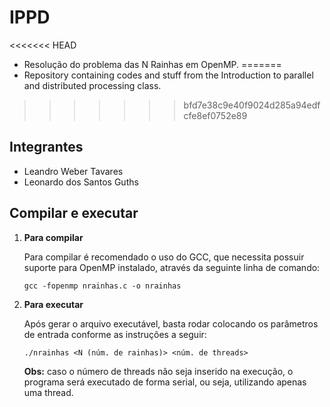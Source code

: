 # IPPD

<<<<<<< HEAD
- Resolução do problema das N Rainhas em OpenMP.
=======
- Repository containing codes and stuff from the Introduction to parallel and distributed processing class.
>>>>>>> bfd7e38c9e40f9024d285a94edfcfe8ef0752e89

## Integrantes

- Leandro Weber Tavares
- Leonardo dos Santos Guths

## Compilar e executar

1.  **Para compilar**

    Para compilar é recomendado o uso do GCC, que necessita possuir suporte para OpenMP instalado, através da seguinte linha de comando:

    ```console
    gcc -fopenmp nrainhas.c -o nrainhas
    ```

2.  **Para executar**

    Após gerar o arquivo executável, basta rodar colocando os parâmetros de entrada conforme as instruções a seguir:

    ```console
    ./nrainhas <N (núm. de rainhas)> <núm. de threads>
    ```
    **Obs:** caso o número de threads não seja inserido na execução, o programa será executado de forma serial, ou seja, utilizando apenas uma thread.